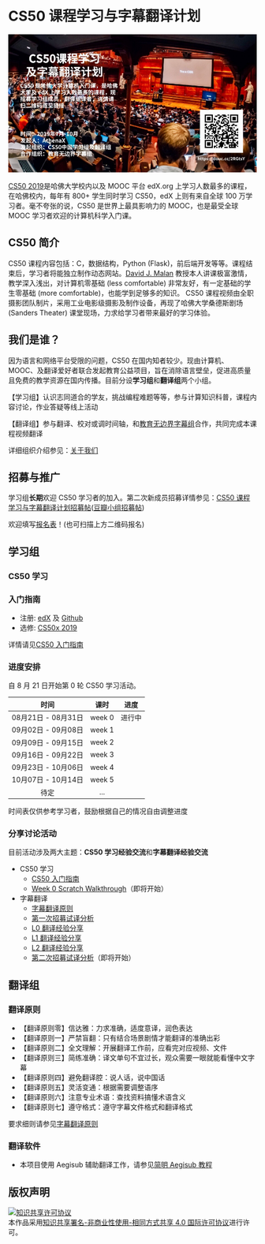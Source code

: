 # CS50 课程学习与字幕翻译计划

![poster](images/poster.jpg)

[CS50 2019](https://courses.edx.org/courses/course-v1:HarvardX+CS50+X/course/)是哈佛大学校内以及 MOOC 平台 edX.org 上学习人数最多的课程，在哈佛校内，每年有 800+ 学生同时学习 CS50，edX 上则有来自全球 100 万学习者。毫不夸张的说，CS50 是世界上最具影响力的 MOOC，也是最受全球 MOOC 学习者欢迎的计算机科学入门课。

## CS50 简介

CS50 课程内容包括：C，数据结构，Python (Flask)，前后端开发等等。课程结束后，学习者将能独立制作动态网站。[David J. Malan](https://en.wikipedia.org/wiki/David\_J.\_Malan) 教授本人讲课极富激情，教学深入浅出，对计算机零基础 (less comfortable) 非常友好，有一定基础的学生零基础 (more comfortable)，也能学到足够多的知识。 CS50 课程视频由全职摄影团队制片，采用工业电影级摄影及制作设备，再现了哈佛大学桑德斯剧场 (Sanders Theater) 课堂现场，力求给学习者带来最好的学习体验。 

## 我们是谁？

因为语言和网络平台受限的问题，CS50 在国内知者较少。现由计算机、MOOC、及翻译爱好者联合发起教育公益项目，旨在消除语言壁垒，促进高质量且免费的教学资源在国内传播。目前分设**学习组**和**翻译组**两个小组。

【学习组】认识志同道合的学友，挑战编程难题等等，参与计算知识科普，课程内容讨论，作业答疑等线上活动

【翻译组】参与翻译、校对或调时间轴，和[教育无边界字幕组](http://www.edu-infinity.org/20851201102510520204.html)合作，共同完成本课程视频翻译

详细组织介绍参见：[关于我们](about_us.md)

## 招募与推广

学习组**长期**欢迎 CS50 学习者的加入。第二次新成员招募详情参见：[CS50 课程学习与字幕翻译计划招募帖](hello,new.md)([豆瓣小组招募帖](https://www.douban.com/group/topic/148602699/))

欢迎填写[报名表](http://wjx.cn/jq/43792277.aspx)！(也可扫描上方二维码报名)

## 学习组

### CS50 学习

### 入门指南

* 注册: [edX](https://edx.org) 及 [Github](https://github.com)
* 选修: [CS50x 2019](https://www.edx.org/course/cs50s-introduction-to-computer-science)

详情请见[CS50 入门指南](study-group/how_to_learn_CS50.md)

### 进度安排

自 8 月 21 日开始第 0 轮 CS50 学习活动。

| 时间       | 课时   | 进度 |
| :----------: | :------: | :------: |
| 08月21日 - 08月31日   | week 0 | 进行中 |
| 09月02日 - 09月08日   | week 1 | |
| 09月09日 - 09月15日   | week 2 | |
| 09月16日 - 09月22日   | week 3 | |
| 09月23日 - 10月06日 | week 4  | |
| 10月07日 - 10月14日  | week 5 | |
| 待定     | ...    | |

时间表仅供参考学习者，鼓励根据自己的情况自由调整进度

### 分享讨论活动

目前活动涉及两大主题：**CS50 学习经验交流**和**字幕翻译经验交流**

* CS50 学习
    * [CS50 入门指南](study-group/how_to_learn_CS50.md)
    * [Week 0 Scratch Walkthrough]()（即将开始）
* 字幕翻译
    * [字幕翻译原则](translation-group/principles-of-subtitle-translation.md)
    * [第一次招募试译分析](study-group/study-group-discussion0.md)
    * [L0 翻译经验分享](study-group/study-group-discussion1.md)
    * [L1 翻译经验分享](study-group/study-group-discussion2.md)
    * [L2 翻译经验分享](study-group/study-group-discussion3.md)
    * [第二次招募试译分析]()（即将开始）

## 翻译组

### 翻译原则

* 【翻译原则零】信达雅：力求准确，适度意译，润色表达
* 【翻译原则一】严禁盲翻：只有结合场景剧情才能翻译的准确出彩
* 【翻译原则二】全文理解：开展翻译工作前，应看完对应视频、文件
* 【翻译原则三】简练准确：译文单句不宜过长，观众需要一眼就能看懂中文字幕
* 【翻译原则四】避免翻译腔：说人话，说中国话
* 【翻译原则五】灵活变通：根据需要调整语序
* 【翻译原则六】注意专业术语：查找资料搞懂术语含义
* 【翻译原则七】遵守格式：遵守字幕文件格式和翻译格式

要求细则请参见[字幕翻译原则](translation-group/principles-of-subtitle-translation.md)
 
### 翻译软件

* 本项目使用 Aegisub 辅助翻译工作，请参见[简明 Aegisub 教程](translation-group/Aegisub_Tutorial.md)

## 版权声明

<a rel="license" href="http://creativecommons.org/licenses/by-nc-sa/4.0/"><img alt="知识共享许可协议" style="border-width:0" src="https://i.creativecommons.org/l/by-nc-sa/4.0/88x31.png" /></a><br />本作品采用<a rel="license" href="http://creativecommons.org/licenses/by-nc-sa/4.0/">知识共享署名-非商业性使用-相同方式共享 4.0 国际许可协议</a>进行许可。
